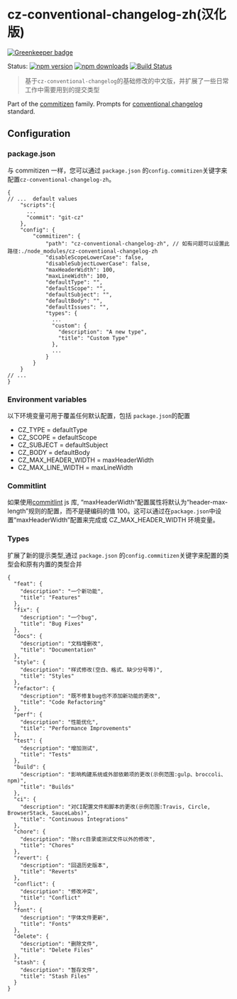 # cz-conventional-changelog-zh(汉化版)

[![Greenkeeper badge](https://badges.greenkeeper.io/commitizen/cz-conventional-changelog-zh.svg)](https://greenkeeper.io/)

Status:
[![npm version](https://img.shields.io/npm/v/cz-conventional-changelog-zh.svg?style=flat-square)](https://www.npmjs.org/package/cz-conventional-changelog-zh)
[![npm downloads](https://img.shields.io/npm/dm/cz-conventional-changelog-zh.svg?style=flat-square)](http://npm-stat.com/charts.html?package=cz-conventional-changelog-zh&from=2015-08-01)
[![Build Status](https://img.shields.io/travis/commitizen/cz-conventional-changelog-zh.svg?style=flat-square)](https://travis-ci.org/commitizen/cz-conventional-changelog-zh)

> 基于`cz-conventional-changelog`的基础修改的中文版，并扩展了一些日常工作中需要用到的提交类型

Part of the [commitizen](https://github.com/commitizen/cz-cli) family. Prompts for [conventional changelog](https://github.com/conventional-changelog/conventional-changelog-zh) standard.

## Configuration

### package.json

与 commitizen 一样，您可以通过 `package.json` 的`config.commitizen`关键字来配置`cz-conventional-changelog-zh`。

```json5
{
// ...  default values
    "scripts":{
      ...
      "commit": "git-cz"
    },
    "config": {
        "commitizen": {
            "path": "cz-conventional-changelog-zh", // 如有问题可以设置此路径:./node_modules/cz-conventional-changelog-zh
            "disableScopeLowerCase": false,
            "disableSubjectLowerCase": false,
            "maxHeaderWidth": 100,
            "maxLineWidth": 100,
            "defaultType": "",
            "defaultScope": "",
            "defaultSubject": "",
            "defaultBody": "",
            "defaultIssues": "",
            "types": {
              ...
              "custom": {
                "description": "A new type",
                "title": "Custom Type"
              },
              ...
            }
        }
    }
// ...
}
```

### Environment variables

以下环境变量可用于覆盖任何默认配置，包括 `package.json`的配置

- CZ_TYPE = defaultType
- CZ_SCOPE = defaultScope
- CZ_SUBJECT = defaultSubject
- CZ_BODY = defaultBody
- CZ_MAX_HEADER_WIDTH = maxHeaderWidth
- CZ_MAX_LINE_WIDTH = maxLineWidth

### Commitlint

如果使用[commitlint](https://github.com/conventional-changelog/commitlint) js 库, “maxHeaderWidth”配置属性将默认为“header-max-length”规则的配置，而不是硬编码的值 100。这可以通过在`package.json`中设置“maxHeaderWidth”配置来完成或 CZ_MAX_HEADER_WIDTH 环境变量。

### Types

扩展了新的提示类型,通过 `package.json` 的`config.commitizen`关键字来配置的类型会和原有内置的类型合并

```
{
  "feat": {
    "description": "一个新功能",
    "title": "Features"
  },
  "fix": {
    "description": "一个bug",
    "title": "Bug Fixes"
  },
  "docs": {
    "description": "文档增删改",
    "title": "Documentation"
  },
  "style": {
    "description": "样式修改(空白、格式、缺少分号等)",
    "title": "Styles"
  },
  "refactor": {
    "description": "既不修复bug也不添加新功能的更改",
    "title": "Code Refactoring"
  },
  "perf": {
    "description": "性能优化",
    "title": "Performance Improvements"
  },
  "test": {
    "description": "增加测试",
    "title": "Tests"
  },
  "build": {
    "description": "影响构建系统或外部依赖项的更改(示例范围:gulp、broccoli、npm)",
    "title": "Builds"
  },
  "ci": {
    "description": "对CI配置文件和脚本的更改(示例范围:Travis, Circle, BrowserStack, SauceLabs)",
    "title": "Continuous Integrations"
  },
  "chore": {
    "description": "除src目录或测试文件以外的修改",
    "title": "Chores"
  },
  "revert": {
    "description": "回退历史版本",
    "title": "Reverts"
  },
  "conflict": {
    "description": "修改冲突",
    "title": "Conflict"
  },
  "font": {
    "description": "字体文件更新",
    "title": "Fonts"
  },
  "delete": {
    "description": "删除文件",
    "title": "Delete Files"
  },
  "stash": {
    "description": "暂存文件",
    "title": "Stash Files"
  }
}

```
